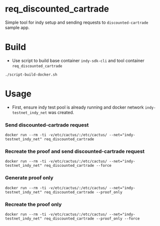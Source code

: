 # req_discounted_cartrade

Simple tool for indy setup and sending requests to `discounted-cartrade` sample app.

# Build
- Use script to build base container `indy-sdk-cli` and tool container `req_discounted_cartrade`
```
./script-build-docker.sh
```

# Usage
- First, ensure indy test pool is already running and docker network `indy-testnet_indy_net` was created.

### Send discounted-cartrade request
```
docker run --rm -ti -v/etc/cactus/:/etc/cactus/ --net="indy-testnet_indy_net" req_discounted_cartrade
```

### Recreate the proof and send discounted-cartrade request
```
docker run --rm -ti -v/etc/cactus/:/etc/cactus/ --net="indy-testnet_indy_net" req_discounted_cartrade --force
```

### Generate proof only
```
docker run --rm -ti -v/etc/cactus/:/etc/cactus/ --net="indy-testnet_indy_net" req_discounted_cartrade --proof_only
```

### Recreate the proof only
```
docker run --rm -ti -v/etc/cactus/:/etc/cactus/ --net="indy-testnet_indy_net" req_discounted_cartrade --proof_only --force
```
